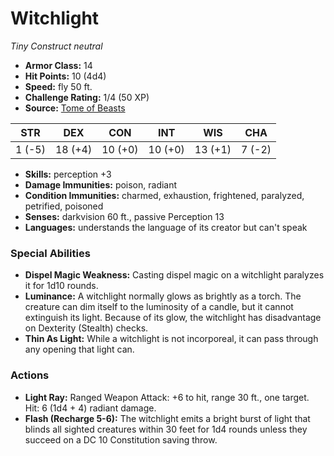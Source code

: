 # Witchlight

*Tiny* *Construct* *neutral*

- **Armor Class:** 14
- **Hit Points:** 10 (4d4)
- **Speed:** fly 50 ft.
- **Challenge Rating:** 1/4 (50 XP)
- **Source:** [Tome of Beasts](https://koboldpress.com/kpstore/product/tome-of-beasts-for-5th-edition-print/)

| STR | DEX | CON | INT | WIS | CHA |
| --- | --- | --- | --- | --- | --- |
| 1 (-5) | 18 (+4) | 10 (+0) | 10 (+0) | 13 (+1) | 7 (-2) |

- **Skills:** perception +3
- **Damage Immunities:** poison, radiant
- **Condition Immunities:** charmed, exhaustion, frightened, paralyzed, petrified, poisoned
- **Senses:** darkvision 60 ft., passive Perception 13
- **Languages:** understands the language of its creator but can't speak
### Special Abilities
- **Dispel Magic Weakness:** Casting dispel magic on a witchlight paralyzes it for 1d10 rounds.
- **Luminance:** A witchlight normally glows as brightly as a torch. The creature can dim itself to the luminosity of a candle, but it cannot extinguish its light. Because of its glow, the witchlight has disadvantage on Dexterity (Stealth) checks.
- **Thin As Light:** While a witchlight is not incorporeal, it can pass through any opening that light can.
### Actions
- **Light Ray:** Ranged Weapon Attack: +6 to hit, range 30 ft., one target. Hit: 6 (1d4 + 4) radiant damage.
- **Flash (Recharge 5-6):** The witchlight emits a bright burst of light that blinds all sighted creatures within 30 feet for 1d4 rounds unless they succeed on a DC 10 Constitution saving throw.
